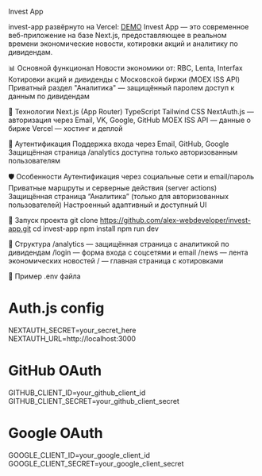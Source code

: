 Invest App 

invest-app развёрнуто на Vercel: [DEMO](https://www.invest-ru.ru) 
Invest App — это современное веб-приложение на базе Next.js, предоставляющее в реальном времени экономические новости, котировки акций и аналитику по дивидендам.

📊 Основной функционал
Новости экономики от: RBC, Lenta, Interfax
Котировки акций и дивиденды с Московской биржи (MOEX ISS API)
Приватный раздел "Аналитика" — защищённый паролем доступ к данным по дивидендам

🔧 Технологии
Next.js (App Router)
TypeScript
Tailwind CSS
NextAuth.js — авторизация через Email, VK, Google, GitHub
MOEX ISS API — данные о бирже
Vercel — хостинг и деплой

🔐 Аутентификация
Поддержка входа через Email, GitHub, Google
Защищённая страница /analytics доступна только авторизованным пользователям

🛡 Особенности
Аутентификация через социальные сети и email/пароль
Приватные маршруты и серверные действия (server actions)
Защищённая страница “Аналитика” (только для авторизованных пользователей)
Настроенный адаптивный и доступный UI

🚀 Запуск проекта
git clone https://github.com/alex-webdeveloper/invest-app.git
cd invest-app
npm install
npm run dev

📁 Структура
/analytics — защищённая страница с аналитикой по дивидендам
/login — форма входа с соцсетями и email
/news — лента экономических новостей
/ — главная страница с котировками

🧪 Пример .env файла
# Auth.js config
NEXTAUTH_SECRET=your_secret_here
NEXTAUTH_URL=http://localhost:3000

# GitHub OAuth
GITHUB_CLIENT_ID=your_github_client_id
GITHUB_CLIENT_SECRET=your_github_client_secret

# Google OAuth
GOOGLE_CLIENT_ID=your_google_client_id
GOOGLE_CLIENT_SECRET=your_google_client_secret




